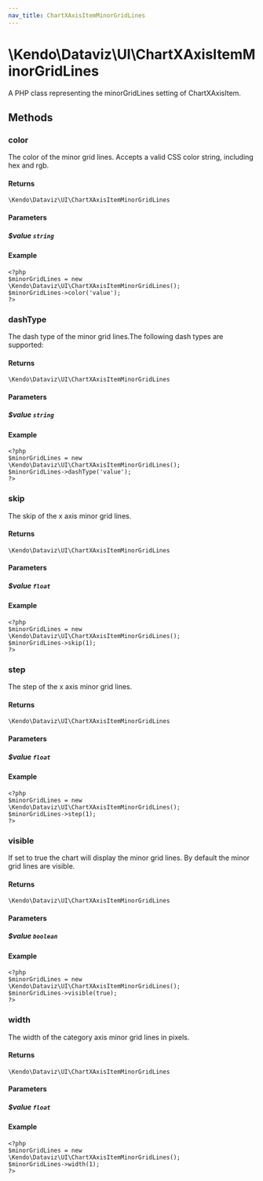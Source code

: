 ```yaml
---
nav_title: ChartXAxisItemMinorGridLines
---
```


# \Kendo\Dataviz\UI\ChartXAxisItemMinorGridLines

A PHP class representing the minorGridLines setting of ChartXAxisItem.


## Methods

### color
The color of the minor grid lines. Accepts a valid CSS color string, including hex and rgb.

#### Returns
`\Kendo\Dataviz\UI\ChartXAxisItemMinorGridLines`

#### Parameters

##### $value `string`



#### Example 
    <?php
    $minorGridLines = new \Kendo\Dataviz\UI\ChartXAxisItemMinorGridLines();
    $minorGridLines->color('value');
    ?>

### dashType
The dash type of the minor grid lines.The following dash types are supported:

#### Returns
`\Kendo\Dataviz\UI\ChartXAxisItemMinorGridLines`

#### Parameters

##### $value `string`



#### Example 
    <?php
    $minorGridLines = new \Kendo\Dataviz\UI\ChartXAxisItemMinorGridLines();
    $minorGridLines->dashType('value');
    ?>

### skip
The skip of the x axis minor grid lines.

#### Returns
`\Kendo\Dataviz\UI\ChartXAxisItemMinorGridLines`

#### Parameters

##### $value `float`



#### Example 
    <?php
    $minorGridLines = new \Kendo\Dataviz\UI\ChartXAxisItemMinorGridLines();
    $minorGridLines->skip(1);
    ?>

### step
The step of the x axis minor grid lines.

#### Returns
`\Kendo\Dataviz\UI\ChartXAxisItemMinorGridLines`

#### Parameters

##### $value `float`



#### Example 
    <?php
    $minorGridLines = new \Kendo\Dataviz\UI\ChartXAxisItemMinorGridLines();
    $minorGridLines->step(1);
    ?>

### visible
If set to true the chart will display the minor grid lines. By default the minor grid lines are visible.

#### Returns
`\Kendo\Dataviz\UI\ChartXAxisItemMinorGridLines`

#### Parameters

##### $value `boolean`



#### Example 
    <?php
    $minorGridLines = new \Kendo\Dataviz\UI\ChartXAxisItemMinorGridLines();
    $minorGridLines->visible(true);
    ?>

### width
The width of the category axis minor grid lines in pixels.

#### Returns
`\Kendo\Dataviz\UI\ChartXAxisItemMinorGridLines`

#### Parameters

##### $value `float`



#### Example 
    <?php
    $minorGridLines = new \Kendo\Dataviz\UI\ChartXAxisItemMinorGridLines();
    $minorGridLines->width(1);
    ?>

